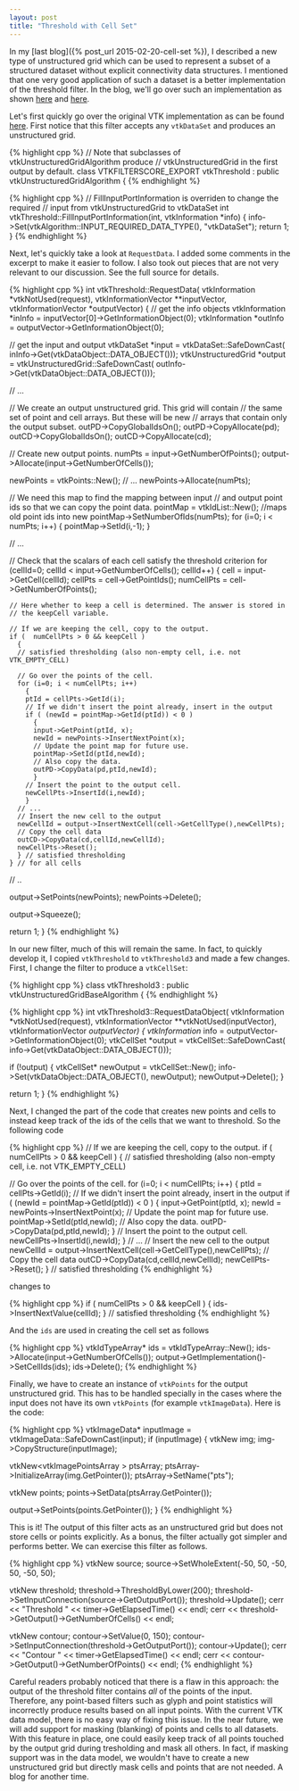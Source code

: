 ```yaml
---
layout: post
title: "Threshold with Cell Set"
---
```


In my [last blog]({% post_url 2015-02-20-cell-set %}), I described a new
type of unstructured grid which can be used to represent a subset of a
structured dataset without explicit connectivity data structures. I mentioned
that one very good application of such a dataset is a better implementation
of the threshold filter. In the blog, we'll go over such an implementation as
shown [here](https://github.com/berkgeveci/berkgeveci.github.io/blob/jekyll/code/zero-copy/vtkThreshold3.h)
and [here](https://github.com/berkgeveci/berkgeveci.github.io/blob/jekyll/code/zero-copy/vtkThreshold3.cxx).

Let's first quickly go over the original VTK implementation as can be found
[here](https://github.com/Kitware/VTK/blob/v6.2.0/Filters/Core/vtkThreshold.cxx).
First notice that this filter accepts any `vtkDataSet` and produces an unstructured
grid.

{% highlight cpp %}
// Note that subclasses of vtkUnstructuredGridAlgorithm produce
// vtkUnstructuredGrid in the first output by default.
class VTKFILTERSCORE_EXPORT vtkThreshold : public vtkUnstructuredGridAlgorithm
{
{% endhighlight %}

{% highlight cpp %}
// FillInputPortInformation is overriden to change the required
// input from vtkUnstructuredGrid to vtkDataSet
int vtkThreshold::FillInputPortInformation(int, vtkInformation *info)
{
  info->Set(vtkAlgorithm::INPUT_REQUIRED_DATA_TYPE(), "vtkDataSet");
  return 1;
}
{% endhighlight %}

Next, let's quickly take a look at `RequestData`. I added some comments
in the excerpt to make it easier to follow. I also took out pieces that
are not very relevant to our discussion. See the full source for details.

{% highlight cpp %}
int vtkThreshold::RequestData(
  vtkInformation *vtkNotUsed(request),
  vtkInformationVector **inputVector,
  vtkInformationVector *outputVector)
{
  // get the info objects
  vtkInformation *inInfo = inputVector[0]->GetInformationObject(0);
  vtkInformation *outInfo = outputVector->GetInformationObject(0);

  // get the input and output
  vtkDataSet *input = vtkDataSet::SafeDownCast(
    inInfo->Get(vtkDataObject::DATA_OBJECT()));
  vtkUnstructuredGrid *output = vtkUnstructuredGrid::SafeDownCast(
    outInfo->Get(vtkDataObject::DATA_OBJECT()));

  // ...

  // We create an output unstructured grid. This grid will contain
  // the same set of point and cell arrays. But these will be new
  // arrays that contain only the output subset.
  outPD->CopyGlobalIdsOn();
  outPD->CopyAllocate(pd);
  outCD->CopyGlobalIdsOn();
  outCD->CopyAllocate(cd);

  // Create new output points.
  numPts = input->GetNumberOfPoints();
  output->Allocate(input->GetNumberOfCells());

  newPoints = vtkPoints::New();
  // ...
  newPoints->Allocate(numPts);

  // We need this map to find the mapping between input
  // and output point ids so that we can copy the point data.
  pointMap = vtkIdList::New(); //maps old point ids into new
  pointMap->SetNumberOfIds(numPts);
  for (i=0; i < numPts; i++)
    {
    pointMap->SetId(i,-1);
    }

  // ...

  // Check that the scalars of each cell satisfy the threshold criterion
  for (cellId=0; cellId < input->GetNumberOfCells(); cellId++)
    {
    cell = input->GetCell(cellId);
    cellPts = cell->GetPointIds();
    numCellPts = cell->GetNumberOfPoints();

    // Here whether to keep a cell is determined. The answer is stored in
    // the keepCell variable.

    // If we are keeping the cell, copy to the output.
    if (  numCellPts > 0 && keepCell )
      {
      // satisfied thresholding (also non-empty cell, i.e. not VTK_EMPTY_CELL)

      // Go over the points of the cell.
      for (i=0; i < numCellPts; i++)
        {
        ptId = cellPts->GetId(i);
        // If we didn't insert the point already, insert in the output
        if ( (newId = pointMap->GetId(ptId)) < 0 )
          {
          input->GetPoint(ptId, x);
          newId = newPoints->InsertNextPoint(x);
          // Update the point map for future use.
          pointMap->SetId(ptId,newId);
          // Also copy the data.
          outPD->CopyData(pd,ptId,newId);
          }
        // Insert the point to the output cell.
        newCellPts->InsertId(i,newId);
        }
      // ...
      // Insert the new cell to the output
      newCellId = output->InsertNextCell(cell->GetCellType(),newCellPts);
      // Copy the cell data
      outCD->CopyData(cd,cellId,newCellId);
      newCellPts->Reset();
      } // satisfied thresholding
    } // for all cells

  // ..

  output->SetPoints(newPoints);
  newPoints->Delete();

  output->Squeeze();

  return 1;
}
{% endhighlight %}

In our new filter, much of this will remain the same. In fact, to quickly
develop it, I copied `vtkThreshold` to `vtkThreshold3` and made a few changes.
First, I change the filter to produce a `vtkCellSet`:

{% highlight cpp %}
class vtkThreshold3 : public vtkUnstructuredGridBaseAlgorithm
{
{% endhighlight %}

{% highlight cpp %}
int vtkThreshold3::RequestDataObject(
  vtkInformation *vtkNotUsed(request),
  vtkInformationVector **vtkNotUsed(inputVector),
  vtkInformationVector *outputVector)
{
  vtkInformation* info = outputVector->GetInformationObject(0);
  vtkCellSet *output = vtkCellSet::SafeDownCast(
    info->Get(vtkDataObject::DATA_OBJECT()));

  if (!output)
    {
    vtkCellSet* newOutput = vtkCellSet::New();
    info->Set(vtkDataObject::DATA_OBJECT(), newOutput);
    newOutput->Delete();
    }

  return 1;
}
{% endhighlight %}

Next, I changed the part of the code that creates new points and cells to
instead keep track of the ids of the cells that we want to threshold. So
the following code

{% highlight cpp %}
// If we are keeping the cell, copy to the output.
if (  numCellPts > 0 && keepCell )
  {
  // satisfied thresholding (also non-empty cell, i.e. not VTK_EMPTY_CELL)

  // Go over the points of the cell.
  for (i=0; i < numCellPts; i++)
    {
    ptId = cellPts->GetId(i);
    // If we didn't insert the point already, insert in the output
    if ( (newId = pointMap->GetId(ptId)) < 0 )
      {
      input->GetPoint(ptId, x);
      newId = newPoints->InsertNextPoint(x);
      // Update the point map for future use.
      pointMap->SetId(ptId,newId);
      // Also copy the data.
      outPD->CopyData(pd,ptId,newId);
      }
    // Insert the point to the output cell.
    newCellPts->InsertId(i,newId);
    }
  // ...
  // Insert the new cell to the output
  newCellId = output->InsertNextCell(cell->GetCellType(),newCellPts);
  // Copy the cell data
  outCD->CopyData(cd,cellId,newCellId);
  newCellPts->Reset();
  } // satisfied thresholding
{% endhighlight %}

changes to

{% highlight cpp %}
if (  numCellPts > 0 && keepCell )
  {
  ids->InsertNextValue(cellId);
  } // satisfied thresholding
{% endhighlight %}

And the `ids` are used in creating the cell set as follows

{% highlight cpp %}
vtkIdTypeArray* ids = vtkIdTypeArray::New();
ids->Allocate(input->GetNumberOfCells());
output->GetImplementation()->SetCellIds(ids);
ids->Delete();
{% endhighlight %}

Finally, we have to create an instance of `vtkPoints` for the output
unstructured grid. This has to be handled specially in the cases where
the input does not have its own `vtkPoints` (for example `vtkImageData`).
Here is the code:

{% highlight cpp %}
vtkImageData* inputImage = vtkImageData::SafeDownCast(input);
if (inputImage)
  {
  vtkNew<vtkImageData> img;
  img->CopyStructure(inputImage);

  vtkNew<vtkImagePointsArray<double> > ptsArray;
  ptsArray->InitializeArray(img.GetPointer());
  ptsArray->SetName("pts");

  vtkNew<vtkPoints> points;
  points->SetData(ptsArray.GetPointer());

  output->SetPoints(points.GetPointer());
  }
{% endhighlight %}

This is it! The output of this filter acts as an unstructured grid but does
not store cells or points explicitly. As a bonus, the filter actually got simpler
and performs better. We can exercise this filter as follows.

{% highlight cpp %}
vtkNew<vtkRTAnalyticSource> source;
source->SetWholeExtent(-50, 50, -50, 50, -50, 50);

vtkNew<vtkThreshold3> threshold;
threshold->ThresholdByLower(200);
threshold->SetInputConnection(source->GetOutputPort());
threshold->Update();
cerr << "Threshold " << timer->GetElapsedTime() << endl;
cerr << threshold->GetOutput()->GetNumberOfCells() << endl;

vtkNew<vtkContourFilter> contour;
contour->SetValue(0, 150);
contour->SetInputConnection(threshold->GetOutputPort());
contour->Update();
cerr << "Contour " << timer->GetElapsedTime() << endl;
cerr << contour->GetOutput()->GetNumberOfPoints() << endl;
{% endhighlight %}

Careful readers probably noticed that there is a flaw in this approach: the
output of the threshold filter contains *all* of the points of the input.
Therefore, any point-based filters such as glyph and point statistics will
incorrectly produce results based on all input points. With the current VTK
data model, there is no easy way of fixing this issue. In the near future,
we will add support for masking (blanking) of points and cells to all datasets.
With this feature in place, one could easily keep track of all points touched
by the output grid during tresholding and mask all others. In fact, if masking
support was in the data model, we wouldn't have to create a new unstructured
grid but directly mask cells and points that are not needed. A blog for another
time.
